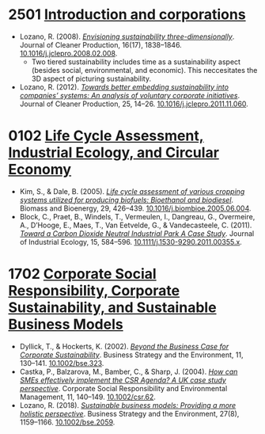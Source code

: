 # 2501 [Introduction and corporations](https://github.com/GreenVeggi/TAMBA/tree/main/IEA005/25012022)
- Lozano, R. (2008). _[Envisioning sustainability three-dimensionally](https://github.com/GreenVeggi/TAMBA/blob/main/IEA005/25012022/Lozano%202008%20Envisioning%20Sustainability%20Three-Dimensionally.md)_. Journal of Cleaner Production, 16(17), 1838–1846. [10.1016/j.jclepro.2008.02.008](https://doi.org/10.1016/j.jclepro.2008.02.008).
  - Two tiered sustainability includes time as a sustainability aspect (besides social, environmental, and economic). This neccesitates the 3D aspect of picturing sustainability.
- Lozano, R. (2012). _[Towards better embedding sustainability into companies’ systems: An analysis of voluntary corporate initiatives](https://github.com/GreenVeggi/TAMBA/blob/main/IEA005/25012022/Lozano%202012%20Towards%20Better%20Embedding%20Sustainability%20into%20Companies%E2%80%99%20Systems:%20an%20Analysis%20of%20Voluntary%20Corporate%20Initiatives.md)_. Journal of Cleaner Production, 25, 14–26. [10.1016/j.jclepro.2011.11.060](https://doi.org/10.1016/j.jclepro.2011.11.060).

# 0102 [Life Cycle Assessment, Industrial Ecology, and Circular Economy](https://github.com/GreenVeggi/TAMBA/tree/main/IEA005/01022022)
- Kim, S., & Dale, B. (2005). _[Life cycle assessment of various cropping systems utilized for producing biofuels: Bioethanol and biodiesel](https://github.com/GreenVeggi/TAMBA/blob/main/IEA005/01022022/Kim%202005%20Life%20Cycle%20Assessment%20of%20Various%20Cropping%20Systems%20Utilized%20for%20Producing%20Biofuels:%20Bioethanol%20and%20Biodiesel.md)_. Biomass and Bioenergy, 29, 426–439. [10.1016/j.biombioe.2005.06.004](https://doi.org/10.1016/j.biombioe.2005.06.004).
- Block, C., Praet, B., Windels, T., Vermeulen, I., Dangreau, G., Overmeire, A., D’Hooge, E., Maes, T., Van Eetvelde, G., & Vandecasteele, C. (2011). _[Toward a Carbon Dioxide Neutral Industrial Park A Case Study](https://github.com/GreenVeggi/TAMBA/blob/main/IEA005/01022022/Block%202011%20Toward%20a%20Carbon%20Dioxide%20Neutral%20Industrial%20Park%20%E2%80%93%20a%20Case%20Study.md)_. Journal of Industrial Ecology, 15, 584–596. [10.1111/j.1530-9290.2011.00355.x](https://doi.org/10.1111/j.1530-9290.2011.00355.x).

# 1702 [Corporate Social Responsibility, Corporate Sustainability, and Sustainable Business Models](https://github.com/GreenVeggi/TAMBA/tree/main/IEA005/17022022)
- Dyllick, T., & Hockerts, K. (2002). _[Beyond the Business Case for Corporate Sustainability](https://github.com/GreenVeggi/TAMBA/blob/main/IEA005/17022022/Dyllick%202002%20Beyond%20the%20Business%20Case%20for%20Corporate%20Sustainability.md)_. Business Strategy and the Environment, 11, 130–141. [10.1002/bse.323](https://doi.org/10.1002/bse.323).
- Castka, P., Balzarova, M., Bamber, C., & Sharp, J. (2004). _[How can SMEs effectively implement the CSR Agenda? A UK case study perspective](https://github.com/GreenVeggi/TAMBA/blob/main/IEA005/17022022/Castka%202004%20How%20can%20SMEs%20Effectively%20Implement%20the%20CSR%20Agenda%3F%20A%20UK%20Case%20Study%20Perspective.md)_. Corporate Social Responsibility and Environmental Management, 11, 140–149. [10.1002/csr.62](https://doi.org/10.1002/csr.62).
- Lozano, R. (2018). _[Sustainable business models: Providing a more holistic perspective](https://github.com/GreenVeggi/TAMBA/blob/main/IEA005/17022022/Lozano%202018%20Sustainable%20Business%20Models:%20Providing%20a%20More%20Holistic%20Perspective.md)_. Business Strategy and the Environment, 27(8), 1159–1166. [10.1002/bse.2059](https://doi.org/10.1002/bse.2059).
